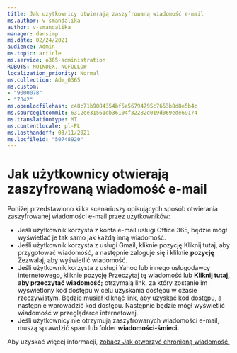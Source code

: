 ```yaml
---
title: Jak użytkownicy otwierają zaszyfrowaną wiadomość e-mail
ms.author: v-smandalika
author: v-smandalika
manager: dansimp
ms.date: 02/24/2021
audience: Admin
ms.topic: article
ms.service: o365-administration
ROBOTS: NOINDEX, NOFOLLOW
localization_priority: Normal
ms.collection: Adm_O365
ms.custom:
- "9000078"
- "7342"
ms.openlocfilehash: c48c71b9084354bf5a56794795c7653b8d8e5b4c
ms.sourcegitcommit: 6312ee31561db36104f32282d019d069ede69174
ms.translationtype: MT
ms.contentlocale: pl-PL
ms.lasthandoff: 03/11/2021
ms.locfileid: "50748920"
---
```

# <a name="how-users-open-an-encrypted-email-message"></a>Jak użytkownicy otwierają zaszyfrowaną wiadomość e-mail

Poniżej przedstawiono kilka scenariuszy opisujących sposób otwierania zaszyfrowanej wiadomości e-mail przez użytkowników:

- Jeśli użytkownik korzysta z konta e-mail usługi Office 365, będzie mógł wyświetlać je tak samo jak każdą inną wiadomość.
- Jeśli użytkownik korzysta z usługi Gmail, kliknie pozycję Kliknij tutaj, aby przygotować wiadomość, a następnie zaloguje się i kliknie **pozycję** Zezwalaj, aby wyświetlić wiadomość. 
- Jeśli użytkownik korzysta z usługi Yahoo lub innego  usługodawcy internetowego, kliknie pozycję Przeczytaj tę wiadomość lub **Kliknij tutaj, aby przeczytać wiadomość;** otrzymają link, za który zostanie im wyświetlony kod dostępu w celu uzyskania dostępu w czasie rzeczywistym. Będzie musiał kliknąć link, aby uzyskać kod dostępu, a następnie wprowadzić kod dostępu. Następnie będzie mógł wyświetlić wiadomość w przeglądarce internetowej.
- Jeśli użytkownicy nie otrzymują zaszyfrowanych wiadomości e-mail, muszą sprawdzić spam lub folder **wiadomości-śmieci.** 

Aby uzyskać więcej informacji, [zobacz Jak otworzyć chronioną wiadomość.](https://support.microsoft.com/topic/how-do-i-open-a-protected-message-1157a286-8ecc-4b1e-ac43-2a608fbf3098)